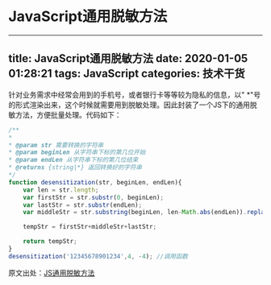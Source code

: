 # JavaScript通用脱敏方法

***

title: JavaScript通用脱敏方法
date: 2020-01-05 01:28:21
tags: JavaScript
categories: 技术干货
----------------

针对业务需求中经常会用到的手机号，或者银行卡等等较为隐私的信息，以" \*"号的形式渲染出来，这个时候就需要用到脱敏处理。因此封装了一个JS下的通用脱敏方法，方便批量处理。代码如下：

```javascript
/**
* 
* @param str 需要转换的字符串
* @param beginLen 从字符串下标的第几位开始
* @param endLen 从字符串下标的第几位结束
* @returns {string|*} 返回转换好的字符串
*/
function desensitization(str, beginLen, endLen){
    var len = str.length;
    var firstStr = str.substr(0, beginLen);
    var lastStr = str.substr(endLen);
    var middleStr = str.substring(beginLen, len-Math.abs(endLen)).replace(/[\s\S]/ig, '*');

    tempStr = firstStr+middleStr+lastStr;

    return tempStr;
}
desensitization('12345678901234',4, -4); //调用函数
```

原文出处：[JS通用脱敏方法](https://blog.csdn.net/yfds2008/article/details/86511593 "JS通用脱敏方法")

